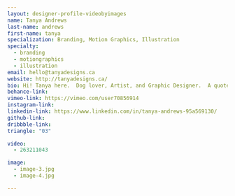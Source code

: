 ```yaml
---
layout: designer-profile-videobyimages
name: Tanya Andrews
last-name: andrews
first-name: tanya
specialization: Branding, Motion Graphics, Illustration
specialty:
  - branding
  - motiongraphics
  - illustration
email: hello@tanyadesigns.ca
website: http://tanyadesigns.ca/
bio: Hi! Tanya here.  Dog lover, Artist, and Graphic Designer.  A quote that I live by “Creativity is the greatest rebellion in existence.” ― Osho
behance-link:
vimeo-link: https://vimeo.com/user70856914
instagram-link:
linkedin-link: https://www.linkedin.com/in/tanya-andrews-95a569130/
github-link:
dribbble-link:
triangle: "03"

video:
  - 263211043

image:
  - image-3.jpg
  - image-4.jpg

---
```

